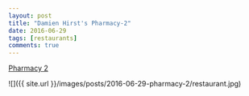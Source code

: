 ```yaml
---
layout: post
title: "Damien Hirst's Pharmacy-2"
date: 2016-06-29
tags: [restaurants]
comments: true
---
```

[Pharmacy 2](http://www.pharmacyrestaurant.com)

![]({{ site.url }}/images/posts/2016-06-29-pharmacy-2/restaurant.jpg)

